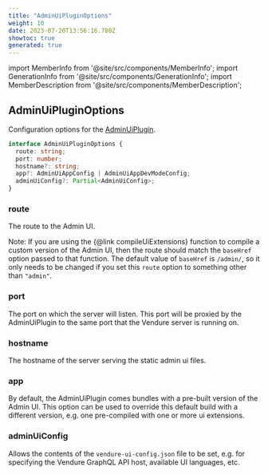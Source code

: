 ```yaml
---
title: "AdminUiPluginOptions"
weight: 10
date: 2023-07-20T13:56:16.780Z
showtoc: true
generated: true
---
```

<!-- This file was generated from the Vendure source. Do not modify. Instead, re-run the "docs:build" script -->
import MemberInfo from '@site/src/components/MemberInfo';
import GenerationInfo from '@site/src/components/GenerationInfo';
import MemberDescription from '@site/src/components/MemberDescription';


## AdminUiPluginOptions

<GenerationInfo sourceFile="packages/admin-ui-plugin/src/plugin.ts" sourceLine="39" packageName="@vendure/admin-ui-plugin" />

Configuration options for the <a href='/typescript-api/core-plugins/admin-ui-plugin/#adminuiplugin'>AdminUiPlugin</a>.

```ts title="Signature"
interface AdminUiPluginOptions {
  route: string;
  port: number;
  hostname?: string;
  app?: AdminUiAppConfig | AdminUiAppDevModeConfig;
  adminUiConfig?: Partial<AdminUiConfig>;
}
```

### route

<MemberInfo kind="property" type="string"   />

The route to the Admin UI.

Note: If you are using the {@link compileUiExtensions} function to compile a custom version of the Admin UI, then
the route should match the `baseHref` option passed to that function. The default value of `baseHref` is `/admin/`,
so it only needs to be changed if you set this `route` option to something other than `"admin"`.
### port

<MemberInfo kind="property" type="number"   />

The port on which the server will listen. This port will be proxied by the AdminUiPlugin to the same port that
the Vendure server is running on.
### hostname

<MemberInfo kind="property" type="string" default="'localhost'"   />

The hostname of the server serving the static admin ui files.
### app

<MemberInfo kind="property" type="<a href='/typescript-api/core-plugins/admin-ui-plugin/admin-ui-app-config#adminuiappconfig'>AdminUiAppConfig</a> | <a href='/typescript-api/core-plugins/admin-ui-plugin/admin-ui-app-dev-mode-config#adminuiappdevmodeconfig'>AdminUiAppDevModeConfig</a>"   />

By default, the AdminUiPlugin comes bundles with a pre-built version of the
Admin UI. This option can be used to override this default build with a different
version, e.g. one pre-compiled with one or more ui extensions.
### adminUiConfig

<MemberInfo kind="property" type="Partial&#60;<a href='/typescript-api/core-plugins/admin-ui-plugin/admin-ui-config#adminuiconfig'>AdminUiConfig</a>&#62;"   />

Allows the contents of the `vendure-ui-config.json` file to be set, e.g.
for specifying the Vendure GraphQL API host, available UI languages, etc.
